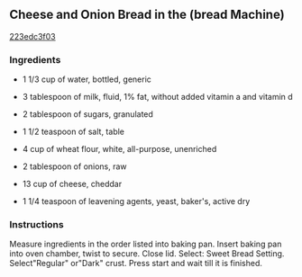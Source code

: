 ## Cheese and Onion Bread in the (bread Machine)

[223edc3f03](http://www.food.com/recipe/cheese-and-onion-bread-in-the-bread-machine-98716)

### Ingredients

 - 1 1/3 cup of water, bottled, generic

 - 3 tablespoon of milk, fluid, 1% fat, without added vitamin a and vitamin d

 - 2 tablespoon of sugars, granulated

 - 1 1/2 teaspoon of salt, table

 - 4 cup of wheat flour, white, all-purpose, unenriched

 - 2 tablespoon of onions, raw

 - 13 cup of cheese, cheddar

 - 1 1/4 teaspoon of leavening agents, yeast, baker's, active dry

### Instructions

Measure ingredients in the order listed into baking pan. Insert baking pan into oven chamber, twist to secure. Close lid. Select: Sweet Bread Setting. Select"Regular" or"Dark" crust. Press start and wait till it is finished.
